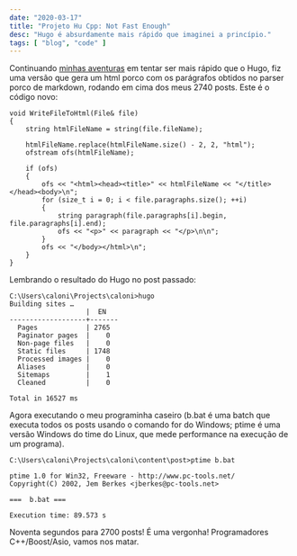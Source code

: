 ```yaml
---
date: "2020-03-17"
title: "Projeto Hu Cpp: Not Fast Enough"
desc: "Hugo é absurdamente mais rápido que imaginei a princípio."
tags: [ "blog", "code" ]
---
```

Continuando [minhas aventuras](/search?q=projeto%20hu%20cpp) em tentar ser mais rápido que o Hugo, fiz uma versão que gera um html porco com os parágrafos obtidos no parser porco de markdown, rodando em cima dos meus 2740 posts. Este é o código novo:

    void WriteFileToHtml(File& file)
    {
    	string htmlFileName = string(file.fileName);
    
    	htmlFileName.replace(htmlFileName.size() - 2, 2, "html");
    	ofstream ofs(htmlFileName);
    
    	if (ofs)
    	{
    		ofs << "<html><head><title>" << htmlFileName << "</title></head><body>\n";
    		for (size_t i = 0; i < file.paragraphs.size(); ++i)
    		{
    			string paragraph(file.paragraphs[i].begin, file.paragraphs[i].end);
    			ofs << "<p>" << paragraph << "</p>\n\n";
    		}
    		ofs << "</body></html>\n";
    	}
    }

Lembrando o resultado do Hugo no post passado:


    C:\Users\caloni\Projects\caloni>hugo
    Building sites …
                       |  EN
    -------------------+-------
      Pages            | 2765
      Paginator pages  |    0
      Non-page files   |    0
      Static files     | 1748
      Processed images |    0
      Aliases          |    0
      Sitemaps         |    1
      Cleaned          |    0
    
    Total in 16527 ms

Agora executando o meu programinha caseiro (b.bat é uma batch que executa todos os posts usando o comando for do Windows; ptime é uma versão Windows do time do Linux, que mede performance na execução de um programa).

    C:\Users\caloni\Projects\caloni\content\post>ptime b.bat
    
    ptime 1.0 for Win32, Freeware - http://www.pc-tools.net/
    Copyright(C) 2002, Jem Berkes <jberkes@pc-tools.net>
    
    ===  b.bat ===
    
    Execution time: 89.573 s

Noventa segundos para 2700 posts! É uma vergonha! Programadores C++/Boost/Asio, vamos nos matar.
